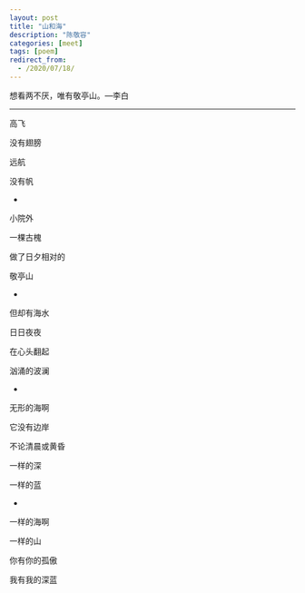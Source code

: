 ```yaml
---
layout: post
title: "山和海"
description: "陈敬容"
categories: [meet]
tags: [poem]
redirect_from:
  - /2020/07/18/
---
```


想看两不厌，唯有敬亭山。—李白

---

高飞

没有翅膀

远航

没有帆

-

小院外

一棵古槐

做了日夕相对的

敬亭山

-

但却有海水

日日夜夜

在心头翻起

汹涌的波澜

-

无形的海啊

它没有边岸

不论清晨或黄昏

一样的深

一样的蓝

-

一样的海啊

一样的山

你有你的孤傲

我有我的深蓝
